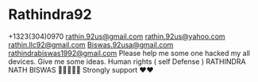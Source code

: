 # Rathindra92
+1323(304)0970
rathin.92us@gmail.com
rathin.92us@yahoo.com
rathin.llc92@gmail.com
Biswas.92usa@gmail.com
rathindrabiswas1992@gmail.com
Please help me some one hacked 
my all devices. Give me some ideas.
Human rights ( self Defense )
RATHINDRA NATH BISWAS 
🙏🇺🇦🇺🇸 Strongly support ❤️❤️
